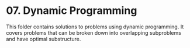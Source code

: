 # 07. Dynamic Programming

This folder contains solutions to problems using dynamic programming. It covers problems that can be broken down into overlapping subproblems and have optimal substructure.
